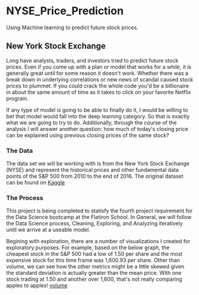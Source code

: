 # NYSE_Price_Prediction
Using Machine learning to predict future stock prices.


## New York Stock Exchange

Long have analysts, traders, and investors tried to predict future stock prices. Even if you come up with a plan or model that works for a while, it is generally great until for some reason it doesn't work. Whether there was a break down in underlying correlations or new news of scandal caused stock prices to plummet. If you could crack the whole code you'd be a billionaire in about the same amount of time as it takes to click on your favorite Netflix program. 

If any type of model is going to be able to finally do it, I would be willing to bet that model would fall into the deep learning category. So that is exactly what we are going to try to do.  Additionally, through the course of the analysis I will answer another question: how much of today's closing price can be explained using previous closing prices of the same stock?  


### The Data
The data set we will be working with is from the New York Stock Exchange (NYSE) and represent the historical prices and other fundamental data points of the S&P 500 from 2010 to the end of 2016.  The original dataset can be found on [Kaggle](https://www.kaggle.com/dgawlik/nyse)


### The Process

This project is being completed to statisfy the fourth project requirement for the Data Science bootcamp at the Flatiron School.  In General, we will follow the Data Science process, Cleaning, Exploring, and Analyzing iteratively until we arrive at a useable model.  

Begining with exploration, there are a number of visualizations I created for exploratory purposes.  For example, based on the below graph, the cheapest stock in the S&P 500 had a low of 1.50 per share and the most expensive stock for this time frame was 1,600.93 per share. Other than volume, we can see how the other metrics might be a little skewed given the standard deviation is actually greater than the mean price. With one stock trading at 1.50 and another over 1,600, that's not really comparing apples to apples!
[volume]("Price_Prediction/images/Abs_vol.png")

